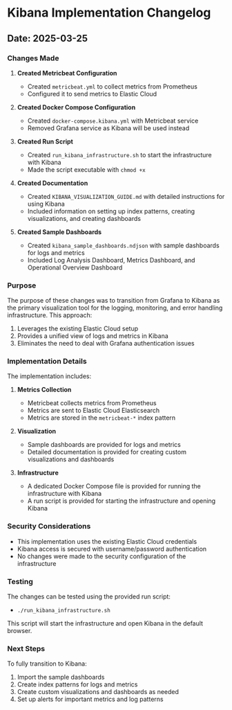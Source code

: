 # Kibana Implementation Changelog

## Date: 2025-03-25

### Changes Made

1. **Created Metricbeat Configuration**
   - Created `metricbeat.yml` to collect metrics from Prometheus
   - Configured it to send metrics to Elastic Cloud

2. **Created Docker Compose Configuration**
   - Created `docker-compose.kibana.yml` with Metricbeat service
   - Removed Grafana service as Kibana will be used instead

3. **Created Run Script**
   - Created `run_kibana_infrastructure.sh` to start the infrastructure with Kibana
   - Made the script executable with `chmod +x`

4. **Created Documentation**
   - Created `KIBANA_VISUALIZATION_GUIDE.md` with detailed instructions for using Kibana
   - Included information on setting up index patterns, creating visualizations, and creating dashboards

5. **Created Sample Dashboards**
   - Created `kibana_sample_dashboards.ndjson` with sample dashboards for logs and metrics
   - Included Log Analysis Dashboard, Metrics Dashboard, and Operational Overview Dashboard

### Purpose

The purpose of these changes was to transition from Grafana to Kibana as the primary visualization tool for the logging, monitoring, and error handling infrastructure. This approach:

1. Leverages the existing Elastic Cloud setup
2. Provides a unified view of logs and metrics in Kibana
3. Eliminates the need to deal with Grafana authentication issues

### Implementation Details

The implementation includes:

1. **Metrics Collection**
   - Metricbeat collects metrics from Prometheus
   - Metrics are sent to Elastic Cloud Elasticsearch
   - Metrics are stored in the `metricbeat-*` index pattern

2. **Visualization**
   - Sample dashboards are provided for logs and metrics
   - Detailed documentation is provided for creating custom visualizations and dashboards

3. **Infrastructure**
   - A dedicated Docker Compose file is provided for running the infrastructure with Kibana
   - A run script is provided for starting the infrastructure and opening Kibana

### Security Considerations

- This implementation uses the existing Elastic Cloud credentials
- Kibana access is secured with username/password authentication
- No changes were made to the security configuration of the infrastructure

### Testing

The changes can be tested using the provided run script:
- `./run_kibana_infrastructure.sh`

This script will start the infrastructure and open Kibana in the default browser.

### Next Steps

To fully transition to Kibana:
1. Import the sample dashboards
2. Create index patterns for logs and metrics
3. Create custom visualizations and dashboards as needed
4. Set up alerts for important metrics and log patterns
